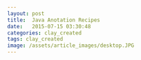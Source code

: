 ```yaml
---
layout: post
title:  Java Anotation Recipes
date:   2015-07-15 03:30:48
categories: clay_created
tags: clay_created
image: /assets/article_images/desktop.JPG
---
```

